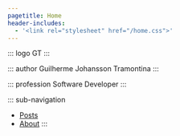 ```yaml
---
pagetitle: Home
header-includes:
  - '<link rel="stylesheet" href="/home.css">'
---
```


::: logo
GT
:::

::: author
Guilherme Johansson Tramontina
:::

::: profession
Software Developer
:::


::: sub-navigation
* [Posts](/posts)
* [About](/about.html)
:::
